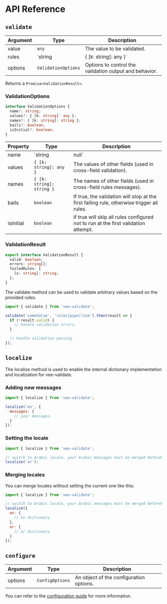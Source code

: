 # API Reference

## `validate`

| Argument | Type                            | Description                                            |
| -------- | ------------------------------- | ------------------------------------------------------ |
| value    | `any`                           | The value to be validated.                             |
| rules    | `string | { [k: string]: any }` | The rules to be used for validation.                   |
| options  | `ValidationOptions`             | Options to control the validation output and behavior. |

Returns a `Promise<ValidationResult>`.

### ValidationOptions

```ts
interface ValidationOptions {
  name?: string;
  values?: { [k: string]: any };
  names?: { [k: string]: string };
  bails?: boolean;
  isInitial?: boolean;
}
```

| Property  | Type                      | Description                                                                               |
| --------- | ------------------------- | ----------------------------------------------------------------------------------------- |
| name      | `string | null`           | The name of the field to be validate (will be used for error messages).                   |
| values    | `{ [k: string]: any }`    | The values of other fields (used in cross-field validation).                              |
| names     | `{ [k: string]: string }` | The names of other fields (used in cross-field rules messages).                           |
| bails     | `boolean`                 | If true, the validation will stop at the first failing rule, otherwise trigger all rules. |
| isInitial | `boolean`                 | if true will skip all rules configured not to run at the first validation attempt.        |

### ValidationResult

```ts
export interface ValidationResult {
  valid: boolean;
  errors: string[];
  failedRules: {
    [x: string]: string;
  };
}
```

The validate method can be used to validate arbitrary values based on the provided rules:

```js
import { validate } from 'vee-validate';

validate('someValue', 'rules|pipe|line').then(result => {
  if (!result.valid) {
    // Handle validation errors.
  }

  // handle validation passing.
});
```

## `localize`

The localize method is used to enable the internal dictionary implementation and localization for vee-validate.

### Adding new messages

```js
import { localize } from 'vee-validate';

localize('en', {
  messages: {
    // your messages.
  }
});
```

### Setting the locale

```js
import { localize } from 'vee-validate';

// switch to Arabic locale, your Arabic messages must be merged beforehand.
localize('ar');
```

### Merging locales

You can merge locales without setting the current one like this:

```js
import { localize } from 'vee-validate';

// switch to Arabic locale, your Arabic messages must be merged beforehand.
localize({
  en: {
    // en dictionary
  },
  ar: {
    // ar dictionary
  }
});
```

## `configure`

| Argument | Type            | Description                             |
| -------- | --------------- | --------------------------------------- |
| options  | `ConfigOptions` | An object of the configuration options. |

You can refer to the [configuration guide](./configuration.md) for more information.
